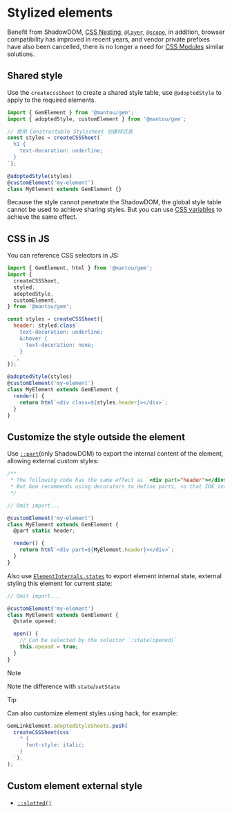 # Stylized elements

Benefit from ShadowDOM, [CSS Nesting](https://drafts.csswg.org/css-nesting-1/), [`@layer`](https://developer.mozilla.org/en-US/docs/Web/CSS/@layer), [`@scope`](https://developer.mozilla.org/en-US/docs/Web/CSS/@scope), in addition, browser compatibility has improved in recent years, and vendor private prefixes have also been cancelled, there is no longer a need for [CSS Modules](https://css-tricks.com/css-modules-part-3-react/) similar solutions.

## Shared style

Use the `createcssSheet` to create a shared style table, use `@adoptedStyle` to apply to the required elements.

```js 11
import { GemElement } from '@mantou/gem';
import { adoptedStyle, customElement } from '@mantou/gem';

// 使用 Constructable Stylesheet 创建样式表
const styles = createCSSSheet(`
  h1 {
    text-decoration: underline;
  }
`);

@adoptedStyle(styles)
@customElement('my-element')
class MyElement extends GemElement {}
```

Because the style cannot penetrate the ShadowDOM, the global style table cannot be used to achieve sharing styles.
But you can use [CSS variables](https://developer.mozilla.org/en-US/docs/Web/CSS/--*) to achieve the same effect.

## CSS in JS

You can reference CSS selectors in JS:

```js 17
import { GemElement, html } from '@mantou/gem';
import {
  createCSSSheet,
  styled,
  adoptedStyle,
  customElement,
} from '@mantou/gem';

const styles = createCSSSheet({
  header: styled.class`
    text-decoration: underline;
    &:hover {
      text-decoration: none;
    }
  `,
});

@adoptedStyle(styles)
@customElement('my-element')
class MyElement extends GemElement {
  render() {
    return html`<div class=${styles.header}></div>`;
  }
}
```

## Customize the style outside the element

Use [`::part`](https://drafts.csswg.org/css-shadow-parts-1/#part)(only ShadowDOM) to export the internal content of the element, allowing external custom styles:

```js 13
/**
 * The following code has the same effect as `<div part="header"></div>`,
 * But Gem recommends using decorators to define parts, so that IDE integration can be done well in the future
 */

// Omit import...

@customElement('my-element')
class MyElement extends GemElement {
  @part static header;

  render() {
    return html`<div part=${MyElement.header}></div>`;
  }
}
```

Also use [`ElementInternals.states`](https://developer.mozilla.org/en-US/docs/Web/API/ElementInternals/states) to export element internal state, external styling this element for current state:

```js
// Omit import...

@customElement('my-element')
class MyElement extends GemElement {
  @state opened;

  open() {
    // Can be selected by the selector `:state(opened)`
    this.opened = true;
  }
}
```

> [!NOTE]
> Note the difference with `state`/`setState`

> [!TIP]
> Can also customize element styles using hack, for example:
>
> ```js
> GemLinkElement.adoptedStyleSheets.push(
>   createCSSSheet(css`
>     * {
>       font-style: italic;
>     }
>   `),
> );
> ```

## Custom element external style

- [`::slotted()`](https://developer.mozilla.org/en-US/docs/Web/CSS/::slotted)
